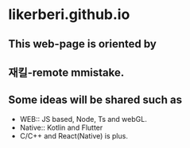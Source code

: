 # likerberi.github.io
This web-page is oriented by 
--- 
재킬-remote
mmistake.
---

## Some ideas will be shared such as
* WEB:: JS based, Node, Ts and webGL.
* Native:: Kotlin and Flutter
* C/C++ and React(Native) is plus.
